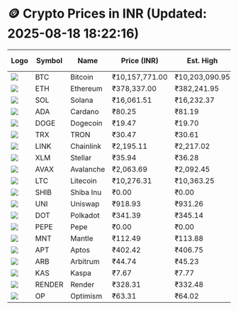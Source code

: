 # 🪙 Crypto Prices in INR (Updated: 2025-08-18 18:22:16)

| Logo | Symbol | Name       | Price (INR) | Est. High | Est. Low | Gross Profit | Fees | Net Profit | ROI % |
|------|--------|------------|-------------|-----------|----------|---------------|------|-------------|--------|
| ![](https://coin-images.coingecko.com/coins/images/1/large/bitcoin.png?1696501400) | BTC    | Bitcoin    | ₹10,157,771.00 | ₹10,203,090.95 | ₹10,112,451.05 | ₹896.32 | ₹200.00 | ₹696.32 | 0.70% |
| ![](https://coin-images.coingecko.com/coins/images/279/large/ethereum.png?1696501628) | ETH    | Ethereum   | ₹378,337.00 | ₹382,241.95 | ₹374,432.05 | ₹2,085.80 | ₹200.00 | ₹1,885.80 | 1.89% |
| ![](https://coin-images.coingecko.com/coins/images/4128/large/solana.png?1718769756) | SOL    | Solana     | ₹16,061.51 | ₹16,232.37 | ₹15,890.65 | ₹2,150.43 | ₹200.00 | ₹1,950.43 | 1.95% |
| ![](https://coin-images.coingecko.com/coins/images/975/large/cardano.png?1696502090) | ADA    | Cardano    | ₹80.25 | ₹81.19 | ₹79.31 | ₹2,371.72 | ₹200.00 | ₹2,171.72 | 2.17% |
| ![](https://coin-images.coingecko.com/coins/images/5/large/dogecoin.png?1696501409) | DOGE   | Dogecoin   | ₹19.47 | ₹19.70 | ₹19.24 | ₹2,354.04 | ₹200.00 | ₹2,154.04 | 2.15% |
| ![](https://coin-images.coingecko.com/coins/images/1094/large/tron-logo.png?1696502193) | TRX    | TRON       | ₹30.47 | ₹30.61 | ₹30.33 | ₹919.87 | ₹200.00 | ₹719.87 | 0.72% |
| ![](https://coin-images.coingecko.com/coins/images/877/large/chainlink-new-logo.png?1696502009) | LINK   | Chainlink  | ₹2,195.11 | ₹2,217.02 | ₹2,173.20 | ₹2,016.71 | ₹200.00 | ₹1,816.71 | 1.82% |
| ![](https://coin-images.coingecko.com/coins/images/100/large/fmpFRHHQ_400x400.jpg?1735231350) | XLM    | Stellar    | ₹35.94 | ₹36.28 | ₹35.60 | ₹1,895.93 | ₹200.00 | ₹1,695.93 | 1.70% |
| ![](https://coin-images.coingecko.com/coins/images/12559/large/Avalanche_Circle_RedWhite_Trans.png?1696512369) | AVAX   | Avalanche  | ₹2,063.69 | ₹2,092.45 | ₹2,034.93 | ₹2,826.28 | ₹200.00 | ₹2,626.28 | 2.63% |
| ![](https://coin-images.coingecko.com/coins/images/2/large/litecoin.png?1696501400) | LTC    | Litecoin   | ₹10,276.31 | ₹10,363.25 | ₹10,189.37 | ₹1,706.45 | ₹200.00 | ₹1,506.45 | 1.51% |
| ![](https://coin-images.coingecko.com/coins/images/11939/large/shiba.png?1696511800) | SHIB   | Shiba Inu  | ₹0.00 | ₹0.00 | ₹0.00 | ₹1,699.05 | ₹200.00 | ₹1,499.05 | 1.50% |
| ![](https://coin-images.coingecko.com/coins/images/12504/large/uniswap-logo.png?1720676669) | UNI    | Uniswap    | ₹918.93 | ₹931.26 | ₹906.60 | ₹2,720.72 | ₹200.00 | ₹2,520.72 | 2.52% |
| ![](https://coin-images.coingecko.com/coins/images/12171/large/polkadot.png?1696512008) | DOT    | Polkadot   | ₹341.39 | ₹345.14 | ₹337.64 | ₹2,222.20 | ₹200.00 | ₹2,022.20 | 2.02% |
| ![](https://coin-images.coingecko.com/coins/images/29850/large/pepe-token.jpeg?1696528776) | PEPE   | Pepe       | ₹0.00 | ₹0.00 | ₹0.00 | ₹2,073.15 | ₹200.00 | ₹1,873.15 | 1.87% |
| ![](https://coin-images.coingecko.com/coins/images/30980/large/Mantle-Logo-mark.png?1739213200) | MNT    | Mantle     | ₹112.49 | ₹113.88 | ₹111.10 | ₹2,505.90 | ₹200.00 | ₹2,305.90 | 2.31% |
| ![](https://coin-images.coingecko.com/coins/images/26455/large/aptos_round.png?1696525528) | APT    | Aptos      | ₹402.42 | ₹406.75 | ₹398.09 | ₹2,176.40 | ₹200.00 | ₹1,976.40 | 1.98% |
| ![](https://coin-images.coingecko.com/coins/images/16547/large/arb.jpg?1721358242) | ARB    | Arbitrum   | ₹44.74 | ₹45.23 | ₹44.25 | ₹2,230.68 | ₹200.00 | ₹2,030.68 | 2.03% |
| ![](https://coin-images.coingecko.com/coins/images/25751/large/kaspa-icon-exchanges.png?1696524837) | KAS    | Kaspa      | ₹7.67 | ₹7.77 | ₹7.57 | ₹2,534.99 | ₹200.00 | ₹2,334.99 | 2.33% |
| ![](https://coin-images.coingecko.com/coins/images/11636/large/rndr.png?1696511529) | RENDER | Render     | ₹328.31 | ₹332.48 | ₹324.14 | ₹2,572.96 | ₹200.00 | ₹2,372.96 | 2.37% |
| ![](https://coin-images.coingecko.com/coins/images/25244/large/Optimism.png?1696524385) | OP     | Optimism   | ₹63.31 | ₹64.02 | ₹62.60 | ₹2,281.30 | ₹200.00 | ₹2,081.30 | 2.08% |
